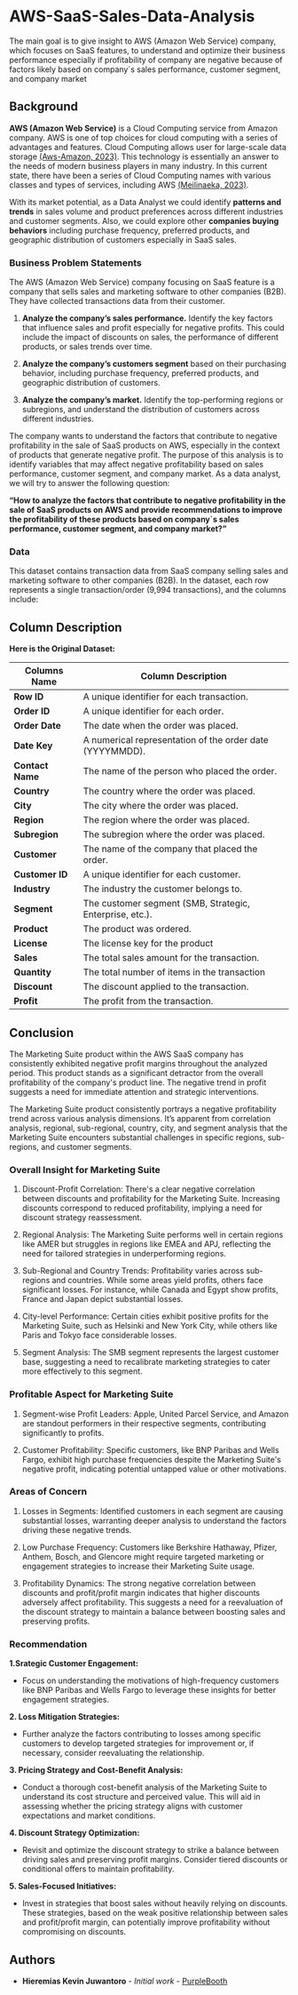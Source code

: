 # AWS-SaaS-Sales-Data-Analysis
The main goal is to give insight to AWS (Amazon Web Service) company, which focuses on SaaS features, to understand and optimize their business performance especially if profitability of company are negative because of factors likely based on company`s sales performance, customer segment, and company market

## Background

**AWS (Amazon Web Service)** is a Cloud Computing service from Amazon company. AWS is one of top choices for cloud computing with a series of advantages and features. Cloud Computing allows user for large-scale data storage [(Aws-Amazon, 2023)](https://aws.amazon.com/id/what-is-aws/). This technology is essentially an answer to the needs of modern business players in many industry. In this current state, there have been a series of Cloud Computing names with various classes and types of services, including AWS [(Meilinaeka, 2023)](https://it.telkomuniversity.ac.id/aws-amazon-web-service-cloud-cloud-computing-andalan/).

With its market potential, as a Data Analyst we could identify **patterns and trends** in sales volume and product preferences across different industries and customer segments. Also, we could explore other **companies buying behaviors** including purchase frequency, preferred products, and geographic distribution of customers especially in SaaS sales.

### Business Problem Statements

The AWS (Amazon Web Service) company focusing on SaaS feature is a company that sells sales and marketing software to other companies (B2B). They have collected transactions data from their customer.

1. **Analyze the company’s sales performance.** Identify the key factors that influence sales and profit especially for negative profits. This could include the impact of discounts on sales, the performance of different products, or sales trends over time.

2. **Analyze the company’s customers segment** based on their purchasing behavior, including purchase frequency, preferred products, and geographic distribution of customers.

3. **Analyze the company’s market.** Identify the top-performing regions or subregions, and understand the distribution of customers across different industries.

The company wants to understand the factors that contribute to negative profitability in the sale of SaaS products on AWS, especially in the context of products that generate negative profit. The purpose of this analysis is to identify variables that may affect negative profitability based on sales performance, customer segment, and company market. As a data analyst, we will try to answer the following question:

**“How to analyze the factors that contribute to negative profitability in the sale of SaaS products on AWS and provide recommendations to improve the profitability of these products based on company`s sales performance, customer segment, and company market?”**

### Data


This dataset contains transaction data from SaaS company selling sales and marketing software to other companies (B2B). In the dataset, each row represents a single transaction/order (9,994 transactions), and the columns include:

## **Column Description**

**Here is the Original Dataset:**

| **Columns Name** | **Column Description**                                   |
| ---------------- | -------------------------------------------------------- |
| **Row ID**       | A unique identifier for each transaction.                |
| **Order ID**     | A unique identifier for each order.                      |
| **Order Date**   | The date when the order was placed.                      |
| **Date Key**     | A numerical representation of the order date (YYYYMMDD). |
| **Contact Name** | The name of the person who placed the order.             |
| **Country**      | The country where the order was placed.                  |
| **City**         | The city where the order was placed.                     |
| **Region**       | The region where the order was placed.                   |
| **Subregion**    | The subregion where the order was placed.                |
| **Customer**     | The name of the company that placed the order.           |
| **Customer ID**  | A unique identifier for each customer.                   |
| **Industry**     | The industry the customer belongs to.                    |
| **Segment**      | The customer segment (SMB, Strategic, Enterprise, etc.). |
| **Product**      | The product was ordered.                                 |
| **License**      | The license key for the product                          |
| **Sales**        | The total sales amount for the transaction.              |
| **Quantity**     | The total number of items in the transaction             |
| **Discount**     | The discount applied to the transaction.                 |
| **Profit**       | The profit from the transaction.                         |

## Conclusion

The Marketing Suite product within the AWS SaaS company has consistently exhibited negative profit margins throughout the analyzed period. This product stands as a significant detractor from the overall profitability of the company's product line. The negative trend in profit suggests a need for immediate attention and strategic interventions.

The Marketing Suite product consistently portrays a negative profitability trend across various analysis dimensions. It’s apparent from correlation analysis, regional, sub-regional, country, city, and segment analysis that the Marketing Suite encounters substantial challenges in specific regions, sub-regions, and customer segments.

### Overall Insight for Marketing Suite

1. Discount-Profit Correlation: There's a clear negative correlation between discounts and profitability for the Marketing Suite. Increasing discounts correspond to reduced profitability, implying a need for discount strategy reassessment.

2. Regional Analysis: The Marketing Suite performs well in certain regions like AMER but struggles in regions like EMEA and APJ, reflecting the need for tailored strategies in underperforming regions.

3. Sub-Regional and Country Trends: Profitability varies across sub-regions and countries. While some areas yield profits, others face significant losses. For instance, while Canada and Egypt show profits, France and Japan depict substantial losses.

4. City-level Performance: Certain cities exhibit positive profits for the Marketing Suite, such as Helsinki and New York City, while others like Paris and Tokyo face considerable losses.

5. Segment Analysis: The SMB segment represents the largest customer base, suggesting a need to recalibrate marketing strategies to cater more effectively to this segment.
   
### Profitable Aspect for Marketing Suite

1. Segment-wise Profit Leaders: Apple, United Parcel Service, and Amazon are standout performers in their respective segments, contributing significantly to profits.

2. Customer Profitability: Specific customers, like BNP Paribas and Wells Fargo, exhibit high purchase frequencies despite the Marketing Suite's negative profit, indicating potential untapped value or other motivations.

### Areas of Concern

1. Losses in Segments: Identified customers in each segment are causing substantial losses, warranting deeper analysis to understand the factors driving these negative trends.

2. Low Purchase Frequency: Customers like Berkshire Hathaway, Pfizer, Anthem, Bosch, and Glencore might require targeted marketing or engagement strategies to increase their Marketing Suite usage.

3. Profitability Dynamics: The strong negative correlation between discounts and profit/profit margin indicates that higher discounts adversely affect profitability. This suggests a need for a reevaluation of the discount strategy to maintain a balance between boosting sales and preserving profits.

### Recommendation

**1.Srategic Customer Engagement:**

- Focus on understanding the motivations of high-frequency customers like BNP Paribas and Wells Fargo to leverage these insights for better engagement strategies.

**2. Loss Mitigation Strategies:**

- Further analyze the factors contributing to losses among specific customers to develop targeted strategies for improvement or, if necessary, consider reevaluating the relationship.

**3. Pricing Strategy and Cost-Benefit Analysis:**

- Conduct a thorough cost-benefit analysis of the Marketing Suite to understand its cost structure and perceived value. This will aid in assessing whether the pricing strategy aligns with customer expectations and market conditions.

**4. Discount Strategy Optimization:**

- Revisit and optimize the discount strategy to strike a balance between driving sales and preserving profit margins. Consider tiered discounts or conditional offers to maintain profitability.

**5. Sales-Focused Initiatives:**

- Invest in strategies that boost sales without heavily relying on discounts. These strategies, based on the weak positive relationship between sales and profit/profit margin, can potentially improve profitability without compromising on discounts.

## Authors

* **Hieremias Kevin Juwantoro** - *Initial work* - [PurpleBooth](https://github.com/kevinjuwantoro/AWS-SaaS-Sales-Data-Analysis/blob/main/AWS%20SaaS%20Sales%20Capstone%202_Hieremias%20Kevin%20Juwantoro.IPYNB)



